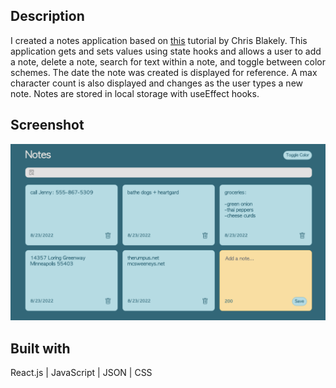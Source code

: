 ## Description

I created a notes application based on [this](https://www.youtube.com/watch?v=8KB3DHI-QbM&t=917s) tutorial by Chris Blakely. This application gets and sets values using state hooks and allows a user to add a note, delete a note, search for text within a note, and toggle between color schemes. The date the note was created is displayed for reference. A max character count is also displayed and changes as the user types a new note. Notes are stored in local storage with useEffect hooks.  

## Screenshot

<p align="center">
  <img src="react-notes-app.png">
</p>

## Built with

React.js | JavaScript | JSON | CSS
